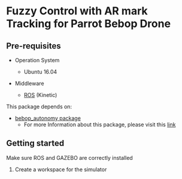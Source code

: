 # Fuzzy Control with AR mark Tracking for Parrot Bebop Drone 

## Pre-requisites
* Operation System
  * Ubuntu 16.04
  
* Middleware 
  * [ROS](http://wiki.ros.org/kinetic/Installation/Ubuntu) (Kinetic)

This package depends on:
* [bebop_autonomy package](https://github.com/AutonomyLab/bebop_autonomy)
  * For more Information about this package, please visit this [link](https://bebop-autonomy.readthedocs.io/en/latest/index.html) 

## Getting started

Make sure ROS and GAZEBO are correctly installed

1. Create a workspace for the simulator

